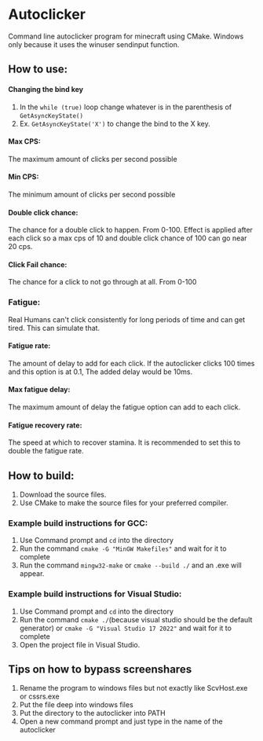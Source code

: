 # Autoclicker
Command line autoclicker program for minecraft using CMake. Windows only because it uses the winuser sendinput function.
## How to use:
#### Changing the bind key
1. In the `while (true)` loop change whatever is in the parenthesis of `GetAsyncKeyState()`
2. Ex. `GetAsyncKeyState('X')` to change the bind to the X key.
#### Max CPS: 
The maximum amount of clicks per second possible
#### Min CPS: 
The minimum amount of clicks per second possible
#### Double click chance: 
The chance for a double click to happen. From 0-100. Effect is applied after each click so a max cps of 10 and double click chance of 100 can go near 20 cps.
#### Click Fail chance: 
The chance for a click to not go through at all. From 0-100
### Fatigue:
Real Humans can't click consistently for long periods of time and can get tired. This can simulate that.
#### Fatigue rate:
The amount of delay to add for each click. If the autoclicker clicks 100 times and this option is at 0.1, The added delay would be 10ms.
#### Max fatigue delay:
The maximum amount of delay the fatigue option can add to each click.
#### Fatigue recovery rate:
The speed at which to recover stamina. It is recommended to set this to double the fatigue rate.
## How to build:
1. Download the source files.
2. Use CMake to make the source files for your preferred compiler.
### Example build instructions for GCC:
1. Use Command prompt and `cd` into the directory
2. Run the command `cmake -G "MinGW Makefiles"` and wait for it to complete
3. Run the command `mingw32-make` or `cmake --build ./` and an .exe will appear.
### Example build instructions for Visual Studio:
1. Use Command prompt and `cd` into the directory
2. Run the command `cmake ./`(because visual studio should be the default generator) or `cmake -G "Visual Studio 17 2022"` and wait for it to complete
3. Open the project file in Visual Studio.
## Tips on how to bypass screenshares
1. Rename the program to windows files but not exactly like ScvHost.exe or cssrs.exe
2. Put the file deep into windows files
3. Put the directory to the autoclicker into PATH
4. Open a new command prompt and just type in the name of the autoclicker

